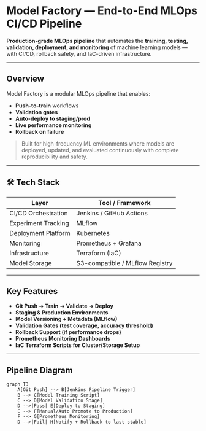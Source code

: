 # Model Factory — End-to-End MLOps CI/CD Pipeline

**Production-grade MLOps pipeline** that automates the **training, testing, validation, deployment, and monitoring** of machine learning models — with CI/CD, rollback safety, and IaC-driven infrastructure.

---

##  Overview

Model Factory is a modular MLOps pipeline that enables:
- **Push-to-train** workflows
- **Validation gates**
- **Auto-deploy to staging/prod**
- **Live performance monitoring**
- **Rollback on failure**

> Built for high-frequency ML environments where models are deployed, updated, and evaluated continuously with complete reproducibility and safety.

---

## 🛠 Tech Stack

| Layer               | Tool / Framework             |
|---------------------|------------------------------|
| CI/CD Orchestration | Jenkins / GitHub Actions     |
| Experiment Tracking | MLflow                       |
| Deployment Platform | Kubernetes                   |
| Monitoring          | Prometheus + Grafana         |
| Infrastructure      | Terraform (IaC)              |
| Model Storage       | S3-compatible / MLflow Registry |

---

## Key Features

-  **Git Push → Train → Validate → Deploy**
-  **Staging & Production Environments**
-  **Model Versioning + Metadata (MLflow)**
-  **Validation Gates (test coverage, accuracy threshold)**
-  **Rollback Support (if performance drops)**
-  **Prometheus Monitoring Dashboards**
-  **IaC Terraform Scripts for Cluster/Storage Setup**

---

## Pipeline Diagram

```mermaid
graph TD
    A[Git Push] --> B[Jenkins Pipeline Trigger]
    B --> C[Model Training Script]
    C --> D[Model Validation Stage]
    D -->|Pass| E[Deploy to Staging]
    E --> F[Manual/Auto Promote to Production]
    F --> G[Prometheus Monitoring]
    D -->|Fail| H[Notify + Rollback to last stable]
